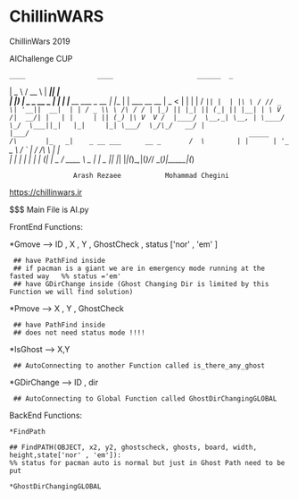 # ChillinWARS

ChillinWars 2019

AIChallenge CUP


    ____                  ____                     ______  _                 
   |  _ \                / __ \                   |  ____|| |                
   | |_) | _   _   __ _ | |  | |__   __ ___  _ __ | |__   | |  ___ __      __
   |  _ < | | | | / _` || |  | |\ \ / // _ \| '__||  __|  | | / _ \\ \ /\ / /
   | |_) || |_| || (_| || |__| | \ V /|  __/| |   | |     | || (_) |\ V  V / 
   |____/  \__,_| \__, | \____/   \_/  \___||_|   |_|     |_| \___/  \_/\_/  
                   __/ |                                                     
                  |___/                                                      
                                                      _____    
                                            /\       |_   _|   
                  _ __ ___      __ _       /  \        | |     
                 | '_ ` _ \    / _` |     / /\ \       | |     
                 | | | | | | _| (_| | _  / ____ \  _  _| |_  _ 
                 |_| |_| |_|(_)\__,_|(_)/_/    \_\(_)|_____|(_)
                                                               
                    Arash Rezaee           Mohammad Chegini
        
https://chillinwars.ir

$$$  Main File is AI.py


FrontEnd Functions:

  *Gmove --> ID , X , Y , GhostCheck , status ['nor' , 'em' ]
  
  
     ## have PathFind inside
     ## if pacman is a giant we are in emergency mode running at the fasted way   %% status ='em'
     ## have GDirChange inside (Ghost Changing Dir is limited by this Function we will find solution)
     
    
  *Pmove --> X , Y , GhostCheck
  
  
     ## have PathFind inside
     ## does not need status mode !!!!
     
    
  *IsGhost --> X,Y
  
  
     ## AutoConnecting to another Function called is_there_any_ghost
     
     
  
  *GDirChange --> ID , dir
  
  
     ## AutoConnecting to Global Function called GhostDirChangingGLOBAL
  
 
 
 BackEnd Functions:
 
    *FindPath
    
    ## FindPATH(OBJECT, x2, y2, ghostscheck, ghosts, board, width, height,state['nor' , 'em']):
    %% status for pacman auto is normal but just in Ghost Path need to be put
    
    *GhostDirChangingGLOBAL 
